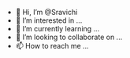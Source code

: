 - 👋 Hi, I’m @Sravichi
- 👀 I’m interested in ...
- 🌱 I’m currently learning ...
- 💞️ I’m looking to collaborate on ...
- 📫 How to reach me ...

<!---
Sravichi/Sravichi is a ✨ special ✨ repository because its `README.md` (this file) appears on your GitHub profile.
You can click the Preview link to take a look at your changes.
--->
